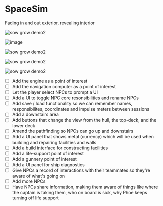 # SpaceSim

Fading in and out exterior, revealing interior

![sow grow demo2](https://github.com/ThimbleFire/SpaceSim/assets/14812476/54901286-8835-4240-998b-8f6d1fe6e791)

![image](https://github.com/ThimbleFire/SpaceSim/assets/14812476/627d984e-4558-496c-9ad1-4c02f6aeeb7b)

![sow grow demo2](https://github.com/ThimbleFire/SpaceSim/assets/14812476/8ac402af-234b-45e0-a87d-ac2f76d405fe)

![sow grow demo2](https://github.com/ThimbleFire/SpaceSim/assets/14812476/58a231de-b5c4-4968-9adb-ba6ac6d0697e)

![sow grow demo2](https://github.com/ThimbleFire/SpaceSim/assets/14812476/05fcc560-a942-42ba-867a-2164fb1df297)

* [ ] Add the engine as a point of interest
* [ ] Add the navigation computer as a point of interest
* [ ] Let the player select NPCs to prompt a UI
* [ ] Add a UI to toggle NPC core resonsibilities and rename NPCs
* [ ] Add save / load functionality so we can remember names, responsibilites, coordinates and impulse meters between sessions
* [ ] Add a downstairs area
* [ ] Add buttons that change the view from the hull, the top-deck, and the lower deck
* [ ] Amend the pathfinding so NPCs can go up and downstairs
* [ ] Add a UI panel that shows metal (currency) which will be used when building and repairing facilities and walls
* [ ] Add a build interface for constructing facilities
* [ ] Add a life-support point of interest
* [ ] Add a gunnery point of interest
* [ ] Add a UI panel for ship diagnostics
* [ ] Give NPCs a record of interactions with their teammates so they're aware of what's going on
* [ ] Add more NPCs
* [ ] Have NPCs share information, making them aware of things like where the captain is taking them, who on board is sick, why Phoe keeps turning off life support
